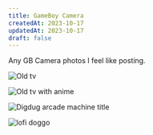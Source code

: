 ```yaml
---
title: GameBoy Camera
createdAt: 2023-10-17
updatedAt: 2023-10-17
draft: false
---
```


Any GB Camera photos I feel like posting.

![Old tv](/img/gbCamera/old_tv.png "old tv")

![Old tv with anime](/img/gbCamera/anime_tv.png "old tv with anime")

![Digdug arcade machine title](/img/gbCamera/vaporwave_digdug.png "Digdug arcade machine title")

![lofi doggo](/img/gbCamera/lofi_doggo.png "lofi doggo")